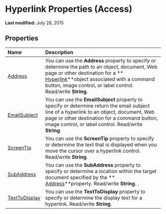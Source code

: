 
# Hyperlink Properties (Access)

 **Last modified:** July 28, 2015


## Properties



|**Name**|**Description**|
|:-----|:-----|
| [Address](68b9cf8f-a647-798d-36ae-d451b7e6ae5a.md)|You can use the  **Address** property to specify or determine the path to an object, document, Web page or other destination for a ** [Hyperlink](2ece7c11-ed02-8eec-9ecc-4e1aeeaa6e87.md)**object associated with a command button, image control, or label control. Read/write  **String**.|
| [EmailSubject](e2854e40-d16c-f854-3543-80fc14c8f728.md)|You can use the  **EmailSubject** property to specify or determine return the email subject line of a hyperlink to an object, document, Web page or other destination for a command button, image control, or label control. Read/write **String**.|
| [ScreenTip](b935ea5c-17d8-e3ad-fca2-ef0985daa709.md)|You can use the  **ScreenTip** property to specify or determine the text that is displayed when you move the cursor over a hyperlink control. Read/write **String**.|
| [SubAddress](b281fa9e-502b-59b4-749e-3c96913e4d14.md)|You can use the  **SubAddress** property to specify or determine a location within the target document specified by the ** [Address](68b9cf8f-a647-798d-36ae-d451b7e6ae5a.md)**property. Read/write  **String**. .|
| [TextToDisplay](61417274-e124-be4c-1b80-9d4600021326.md)|You can use the  **TextToDisplay** property to specify or determine the display text for a hyperlink. Read/write **String**.|
